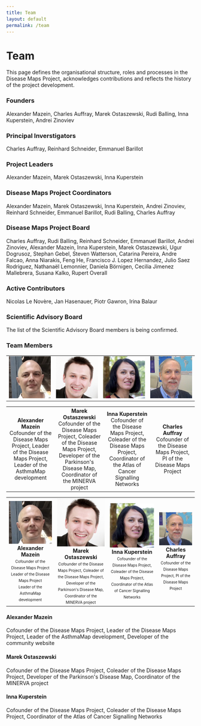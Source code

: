 ```yaml
---
title: Team
layout: default
permalink: /team
---
```


# Team

This page defines the organisational structure, roles and processes in the  Disease Maps Project, acknowledges contributions and reflects the history of the project development.

### Founders

Alexander Mazein, Charles Auffray, Marek Ostaszewski, Rudi Balling, Inna Kuperstein, Andrei Zinoviev

### Principal Inverstigators

Charles Auffray, Reinhard Schneider, Emmanuel Barillot

### Project Leaders

Alexander Mazein, Marek Ostaszewski, Inna Kuperstein

### Disease Maps Project Coordinators

Alexander Mazein, Marek Ostaszewski, Inna Kuperstein, Andrei Zinoviev, Reinhard Schneider, Emmanuel Barillot, Rudi Balling, Charles Auffray

### Disease Maps Project Board

Charles Auffray, Rudi Balling, Reinhard Schneider, Emmanuel Barillot, Andrei Zinoviev, Alexander Mazein, Inna Kuperstein, Marek Ostaszewski, Ugur Dogrusoz, Stephan Gebel, Steven Watterson, Catarina Pereira, Andre Falcao, Anna Niarakis, Feng He, Francisco J. Lopez Hernandez, Julio Saez Rodriguez, Nathanaël Lemonnier, Daniela Börnigen, Cecilia Jimenez Mallebrera, Susana Kalko, Rupert Overall

### Active Contributors

Nicolas Le Novère, Jan Hasenauer, Piotr Gawron, Irina Balaur

### Scientific Advisory Board

The list of the Scientific Advisory Board members is being confirmed.

### Team Members

<table>
    <tr>
      <td style="width: 200px;" align="center"><img src="/images/teamhq/AlexanderMazein.jpg" width="130"/></td>
      <td style="width: 200px;" align="center"><img src="/images/teamhq/MarekOstaszewski.jpg" width="130"/></td>
      <td style="width: 200px;" align="center"><img src="/images/teamhq/InnaKuperstein.jpg" width="130"/></td>
      <td style="width: 200px;" align="center"><img src="/images/teamhq/CharlesAuffray.jpg" width="130"/></td>
    </tr>
</table>
<table>
    <tr>
      <td style="width: 200px;" align="center"><strong>Alexander Mazein</strong><br />Cofounder of the Disease Maps Project, Leader of the Disease Maps Project, Leader of the AsthmaMap development</td>
      <td style="width: 200px;" align="center"><strong>Marek Ostaszewski</strong><br />Cofounder of the Disease Maps Project, Coleader of the Disease Maps Project, Developer of the Parkinson's Disease Map, Coordinator of the MINERVA project</td>
      <td style="width: 200px;" align="center"><strong>Inna Kuperstein</strong><br />Cofounder of the Disease Maps Project, Coleader of the Disease Maps Project, Coordinator of the Atlas of Cancer Signalling Networks</td>
      <td style="width: 200px;" align="center"><strong>Charles Auffray</strong><br />Cofounder of the Disease Maps Project, PI of the Disease Maps Project</td>
    </tr>
</table>

<table>
    <tr>
      <td style="width: 260px;" align="center"><img src="/images/teamhq/AlexanderMazein.jpg" width="150"/><br /><strong>Alexander Mazein</strong><br /><font size="1">Cofounder of the Disease Maps Project<br />Leader of the Disease Maps Project<br />Leader of the AsthmaMap development</font></td>
      <td style="width: 260px;" align="center"><img src="/images/teamhq/MarekOstaszewski.jpg" width="150"/><br /><strong>Marek Ostaszewski</strong><br /><font size="1">Cofounder of the Disease Maps Project, Coleader of the Disease Maps Project, Developer of the Parkinson's Disease Map, Coordinator of the MINERVA project</font></td>
      <td style="width: 260px;" align="center"><img src="/images/teamhq/InnaKuperstein.jpg" width="150"/><br /><strong>Inna Kuperstein</strong><br /><font size="1">Cofounder of the Disease Maps Project, Coleader of the Disease Maps Project, Coordinator of the Atlas of Cancer Signalling Networks</font></td>
      <td style="width: 200px;" align="center"><img src="/images/teamhq/CharlesAuffray.jpg" width="130"/><br /><strong>Charles Auffray</strong><br /><font size="1">Cofounder of the Disease Maps Project, PI of the Disease Maps Project</font></td>
    </tr>
</table>


#### Alexander Mazein
Cofounder of the Disease Maps Project, Leader of the Disease Maps Project, Leader of the AsthmaMap development, Developer of the community website  

#### Marek Ostaszewski 
Cofounder of the Disease Maps Project, Coleader of the Disease Maps Project, Developer of the Parkinson's Disease Map, Coordinator of the MINERVA project  

#### Inna Kuperstein 
Cofounder of the Disease Maps Project, Coleader of the Disease Maps Project, Coordinator of the Atlas of Cancer Signalling Networks  



